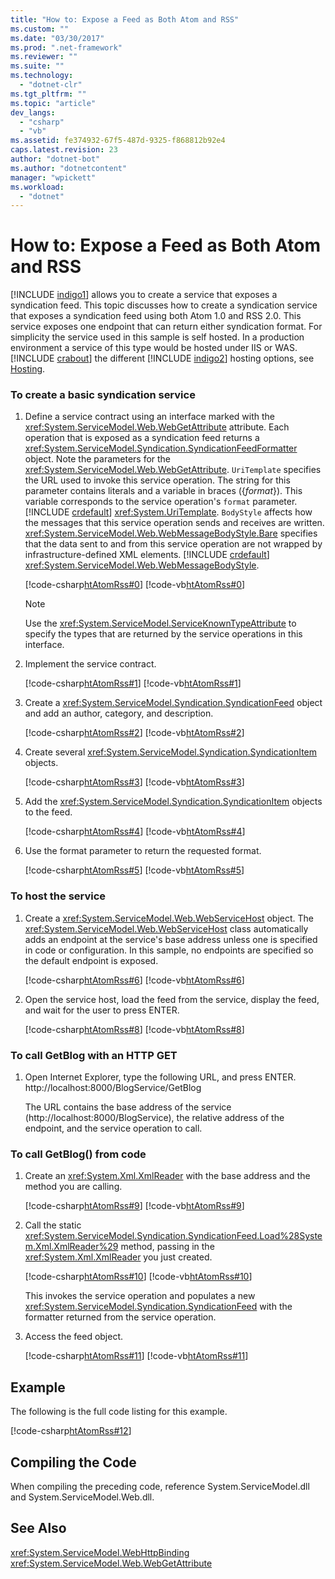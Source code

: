 ```yaml
---
title: "How to: Expose a Feed as Both Atom and RSS"
ms.custom: ""
ms.date: "03/30/2017"
ms.prod: ".net-framework"
ms.reviewer: ""
ms.suite: ""
ms.technology: 
  - "dotnet-clr"
ms.tgt_pltfrm: ""
ms.topic: "article"
dev_langs: 
  - "csharp"
  - "vb"
ms.assetid: fe374932-67f5-487d-9325-f868812b92e4
caps.latest.revision: 23
author: "dotnet-bot"
ms.author: "dotnetcontent"
manager: "wpickett"
ms.workload: 
  - "dotnet"
---
```

# How to: Expose a Feed as Both Atom and RSS
[!INCLUDE [indigo1](../../../../includes/indigo1-md.md)] allows you to create a service that exposes a syndication feed. This topic discusses how to create a syndication service that exposes a syndication feed using both Atom 1.0 and RSS 2.0. This service exposes one endpoint that can return either syndication format. For simplicity the service used in this sample is self hosted. In a production environment a service of this type would be hosted under IIS or WAS. [!INCLUDE [crabout](../../../../includes/crabout-md.md)] the different [!INCLUDE [indigo2](../../../../includes/indigo2-md.md)] hosting options, see [Hosting](../../../../docs/framework/wcf/feature-details/hosting.md).  
  
### To create a basic syndication service  
  
1. Define a service contract using an interface marked with the <xref:System.ServiceModel.Web.WebGetAttribute> attribute. Each operation that is exposed as a syndication feed returns a <xref:System.ServiceModel.Syndication.SyndicationFeedFormatter> object. Note the parameters for the <xref:System.ServiceModel.Web.WebGetAttribute>. `UriTemplate` specifies the URL used to invoke this service operation. The string for this parameter contains literals and a variable in braces ({*format*}). This variable corresponds to the service operation's `format` parameter. [!INCLUDE [crdefault](../../../../includes/crdefault-md.md)] <xref:System.UriTemplate>. `BodyStyle` affects how the messages that this service operation sends and receives are written. <xref:System.ServiceModel.Web.WebMessageBodyStyle.Bare> specifies that the data sent to and from this service operation are not wrapped by infrastructure-defined XML elements. [!INCLUDE [crdefault](../../../../includes/crdefault-md.md)] <xref:System.ServiceModel.Web.WebMessageBodyStyle>.  
  
    [!code-csharp[htAtomRss#0](../../../../samples/snippets/csharp/VS_Snippets_CFX/htatomrss/cs/program.cs#0)]
    [!code-vb[htAtomRss#0](../../../../samples/snippets/visualbasic/VS_Snippets_CFX/htatomrss/vb/program.vb#0)]  
  
   > [!NOTE]
   >  Use the <xref:System.ServiceModel.ServiceKnownTypeAttribute> to specify the types that are returned by the service operations in this interface.  
  
2. Implement the service contract.  
  
    [!code-csharp[htAtomRss#1](../../../../samples/snippets/csharp/VS_Snippets_CFX/htatomrss/cs/program.cs#1)]
    [!code-vb[htAtomRss#1](../../../../samples/snippets/visualbasic/VS_Snippets_CFX/htatomrss/vb/program.vb#1)]  
  
3. Create a <xref:System.ServiceModel.Syndication.SyndicationFeed> object and add an author, category, and description.  
  
    [!code-csharp[htAtomRss#2](../../../../samples/snippets/csharp/VS_Snippets_CFX/htatomrss/cs/program.cs#2)]
    [!code-vb[htAtomRss#2](../../../../samples/snippets/visualbasic/VS_Snippets_CFX/htatomrss/vb/program.vb#2)]  
  
4. Create several <xref:System.ServiceModel.Syndication.SyndicationItem> objects.  
  
    [!code-csharp[htAtomRss#3](../../../../samples/snippets/csharp/VS_Snippets_CFX/htatomrss/cs/program.cs#3)]
    [!code-vb[htAtomRss#3](../../../../samples/snippets/visualbasic/VS_Snippets_CFX/htatomrss/vb/program.vb#3)]  
  
5. Add the <xref:System.ServiceModel.Syndication.SyndicationItem> objects to the feed.  
  
    [!code-csharp[htAtomRss#4](../../../../samples/snippets/csharp/VS_Snippets_CFX/htatomrss/cs/program.cs#4)]
    [!code-vb[htAtomRss#4](../../../../samples/snippets/visualbasic/VS_Snippets_CFX/htatomrss/vb/program.vb#4)]  
  
6. Use the format parameter to return the requested format.  
  
    [!code-csharp[htAtomRss#5](../../../../samples/snippets/csharp/VS_Snippets_CFX/htatomrss/cs/program.cs#5)]
    [!code-vb[htAtomRss#5](../../../../samples/snippets/visualbasic/VS_Snippets_CFX/htatomrss/vb/program.vb#5)]  
  
### To host the service  
  
1. Create a <xref:System.ServiceModel.Web.WebServiceHost> object. The <xref:System.ServiceModel.Web.WebServiceHost> class automatically adds an endpoint at the service's base address unless one is specified in code or configuration. In this sample, no endpoints are specified so the default endpoint is exposed.  
  
    [!code-csharp[htAtomRss#6](../../../../samples/snippets/csharp/VS_Snippets_CFX/htatomrss/cs/program.cs#6)]
    [!code-vb[htAtomRss#6](../../../../samples/snippets/visualbasic/VS_Snippets_CFX/htatomrss/vb/program.vb#6)]  
  
2. Open the service host, load the feed from the service, display the feed, and wait for the user to press ENTER.  
  
    [!code-csharp[htAtomRss#8](../../../../samples/snippets/csharp/VS_Snippets_CFX/htatomrss/cs/program.cs#8)]
    [!code-vb[htAtomRss#8](../../../../samples/snippets/visualbasic/VS_Snippets_CFX/htatomrss/vb/program.vb#8)]  
  
### To call GetBlog with an HTTP GET  
  
1.  Open Internet Explorer, type the following URL, and press ENTER. http://localhost:8000/BlogService/GetBlog  
  
     The URL contains the base address of the service (http://localhost:8000/BlogService), the relative address of the endpoint, and the service operation to call.  
  
### To call GetBlog() from code  
  
1. Create an <xref:System.Xml.XmlReader> with the base address and the method you are calling.  
  
    [!code-csharp[htAtomRss#9](../../../../samples/snippets/csharp/VS_Snippets_CFX/htatomrss/cs/snippets.cs#9)]
    [!code-vb[htAtomRss#9](../../../../samples/snippets/visualbasic/VS_Snippets_CFX/htatomrss/vb/snippets.vb#9)]  
  
2. Call the static <xref:System.ServiceModel.Syndication.SyndicationFeed.Load%28System.Xml.XmlReader%29> method, passing in the <xref:System.Xml.XmlReader> you just created.  
  
    [!code-csharp[htAtomRss#10](../../../../samples/snippets/csharp/VS_Snippets_CFX/htatomrss/cs/snippets.cs#10)]
    [!code-vb[htAtomRss#10](../../../../samples/snippets/visualbasic/VS_Snippets_CFX/htatomrss/vb/snippets.vb#10)]  
  
    This invokes the service operation and populates a new <xref:System.ServiceModel.Syndication.SyndicationFeed> with the formatter returned from the service operation.  
  
3. Access the feed object.  
  
    [!code-csharp[htAtomRss#11](../../../../samples/snippets/csharp/VS_Snippets_CFX/htatomrss/cs/snippets.cs#11)]
    [!code-vb[htAtomRss#11](../../../../samples/snippets/visualbasic/VS_Snippets_CFX/htatomrss/vb/snippets.vb#11)]  
  
## Example  
 The following is the full code listing for this example.  
  
 [!code-csharp[htAtomRss#12](../../../../samples/snippets/csharp/VS_Snippets_CFX/htatomrss/cs/program.cs#12)]  
  
## Compiling the Code  
 When compiling the preceding code, reference System.ServiceModel.dll and System.ServiceModel.Web.dll.  
  
## See Also  
 <xref:System.ServiceModel.WebHttpBinding>  
 <xref:System.ServiceModel.Web.WebGetAttribute>
